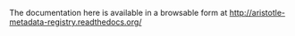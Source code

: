 The documentation here is available in a browsable form at http://aristotle-metadata-registry.readthedocs.org/
